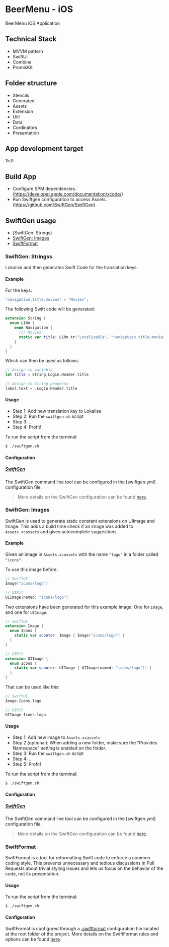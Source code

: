 # BeerMenu - iOS
BeerMenu iOS Application 

## Technical Stack
- MVVM pattern
- SwiftUi
- Combine
- PromisKit

## Folder structure
- Stencils
- Generated
- Assets
- Extension
- Util
- Data
- Cordinators
- Presentation

## App development target
 15.0

## Build App
- Configure SPM dependencies.
  (https://developer.apple.com/documentation/xcode/)
- Run Swiftgen configuration to access Assets.
  (https://github.com/SwiftGen/SwiftGen)

## SwiftGen usage
- [SwiftGen: Strings)
- [SwiftGen: Images](#swiftgen-images)
- [SwiftFormat](#swiftformat)

### SwiftGen: Stringss
 Lokalise and then generates Swift Code for the translation keys.

#### Example  

For the keys:
```swift
"navigation.title.movies" = "Movies";
```

The following Swift code will be generated:
```swift
extension String {
  enum L10n {
    enum Navigation {
      /// Movies
      static var title: L10n.tr("Localizable", "navigation.title.movies")
    }
  }
}
```

Which can then be used as follows:
```swift
// Assign to variable
let title = String.Login.Header.title

// Assign to String property
label.text = .Login.Header.title
```

#### Usage

- Step 1: Add new translation key to Lokalise
- Step 2: Run the `swiftgen.sh` script
- Step 3: ...
- Step 4: Profit!

To run the script from the terminal:
```bash
$ ./swiftgen.sh
```

#### Configuration

##### [SwiftGen](https://github.com/SwiftGen/SwiftGen)
The SwiftGen command line tool can be configured in the [swiftgen.yml] configuration file.
> More details on the SwiftGen configuration can be found [here](https://github.com/SwiftGen/SwiftGen#configuration-file).

### SwiftGen: Images

SwiftGen is used to generate static constant extensions on UIImage and Image. This adds a build time check if an image was added to `Assets.xcassets` and gives autocomplete suggestions.

#### Example

Given an image in `Assets.xcassets` with the name `"logo"` in a folder called `"icons"`. 

To use this image before:
```swift
// SwiftUI
Image("icons/logo")

// UIKit
UIImage(named: "icons/logo")
```

Two extensions have been generated for this example image: One for `Image`, and one for `UIImage`.

```swift
// SwiftUI
extension Image {
  enum Icons {
    static var scooter: Image { Image("icons/logo") }  
  }
}

// UIKit
extension UIImage {
  enum Icons {
    static var scooter: UIImage { UIImage(named: "icons/logo")! }  
  }
}
```

That can be used like this:
```swift
// SwiftUI
Image.Icons.logo

// UIKit
UIImage.Icons.logo
```

#### Usage

- Step 1: Add new image to `Assets.xcassets`
- Step 2 (optional): When adding a new folder, make sure the "Provides Namespace" setting is enabled on the folder.
- Step 3: Run the `swiftgen.sh` script
- Step 4: ...
- Step 5: Profit!

To run the script from the terminal:
```bash
$ ./swiftgen.sh
```

#### Configuration

##### [SwiftGen](https://github.com/SwiftGen/SwiftGen)
The SwiftGen command line tool can be configured in the [swiftgen.yml] configuration file.
> More details on the SwiftGen configuration can be found [here](https://github.com/SwiftGen/SwiftGen#configuration-file).

### SwiftFormat

SwiftFormat is a tool for reformatting Swift code to enforce a common coding style. This prevents unnecessary and tedious discussions in Pull Requests about trivial styling issues and lets us focus on the behavior of the code, not its presentation.

#### Usage

To run the script from the terminal:
```bash
$ ./swiftgen.sh
```

#### Configuration

SwiftFormat is configured through a [.swiftformat](/.swiftFormat) configuration file located at the root folder of the project. More details on the SwiftFormat rules and options can be found [here](https://github.com/nicklockwood/SwiftFormat#rules).

